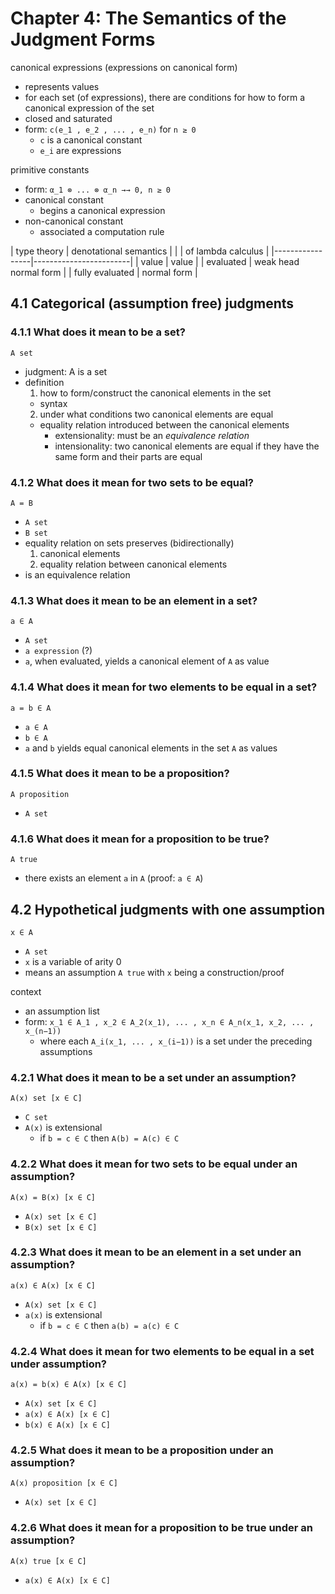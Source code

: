# Chapter 4: The Semantics of the Judgment Forms

canonical expressions (expressions on canonical form)
- represents values
- for each set (of expressions), there are conditions for how to form a canonical expression of the set
- closed and saturated
- form: `c(e_1 , e_2 , ... , e_n)` for `n ≥ 0`
  - `c` is a canonical constant
  - `e_i` are expressions

primitive constants
- form: `α_1 ⊗ ... ⊗ α_n →→ 0, n ≥ 0`
- canonical constant
  - begins a canonical expression
- non-canonical constant
  - associated a computation rule

| type theory     | denotational semantics |
|                 | of lambda calculus     |
|-----------------|------------------------|
| value           | value                  |
| evaluated       | weak head normal form  |
| fully evaluated | normal form            |

## 4.1 Categorical (assumption free) judgments

### 4.1.1 What does it mean to be a set?

`A set`
- judgment: A is a set
- definition
  1. how to form/construct the canonical elements in the set
    - syntax
  2. under what conditions two canonical elements are equal
    - equality relation introduced between the canonical elements 
      - extensionality: must be an *equivalence relation*
      - intensionality: two canonical elements are equal if they have the same form and their parts are equal

### 4.1.2 What does it mean for two sets to be equal?

`A = B`
- `A set`
- `B set`
- equality relation on sets preserves (bidirectionally)
  1. canonical elements
  2. equality relation between canonical elements
- is an equivalence relation

### 4.1.3 What does it mean to be an element in a set?

`a ∈ A`
- `A set`
- `a expression` (?)
- `a`, when evaluated, yields a canonical element of `A` as value

### 4.1.4 What does it mean for two elements to be equal in a set?

`a = b ∈ A`
- `a ∈ A`
- `b ∈ A`
- `a` and `b` yields equal canonical elements in the set `A` as values

### 4.1.5 What does it mean to be a proposition?

`A proposition`
- `A set`

### 4.1.6 What does it mean for a proposition to be true?

`A true`
- there exists an element `a` in `A` (proof: `a ∈ A`)

## 4.2 Hypothetical judgments with one assumption

`x ∈ A`
- `A set`
- `x` is a variable of arity 0
- means an assumption `A true` with `x` being a construction/proof

context
- an assumption list
- form: `x_1 ∈ A_1 , x_2 ∈ A_2(x_1), ... , x_n ∈ A_n(x_1, x_2, ... , x_(n−1))`
  - where each `A_i(x_1, ... , x_(i−1))` is a set under the preceding assumptions

### 4.2.1 What does it mean to be a set under an assumption?

`A(x) set [x ∈ C]`
- `C set`
- `A(x)` is extensional
  - if `b = c ∈ C` then `A(b) = A(c) ∈ C`

### 4.2.2 What does it mean for two sets to be equal under an assumption?

`A(x) = B(x) [x ∈ C]`
- `A(x) set [x ∈ C]`
- `B(x) set [x ∈ C]`

### 4.2.3 What does it mean to be an element in a set under an assumption?

`a(x) ∈ A(x) [x ∈ C]`
- `A(x) set [x ∈ C]`
- `a(x)` is extensional
  - if `b = c ∈ C` then `a(b) = a(c) ∈ C`

### 4.2.4 What does it mean for two elements to be equal in a set under assumption?

`a(x) = b(x) ∈ A(x) [x ∈ C]`
- `A(x) set [x ∈ C]`
- `a(x) ∈ A(x) [x ∈ C]`
- `b(x) ∈ A(x) [x ∈ C]`

### 4.2.5 What does it mean to be a proposition under an assumption?

`A(x) proposition [x ∈ C]`
- `A(x) set [x ∈ C]`

### 4.2.6 What does it mean for a proposition to be true under an assumption?

`A(x) true [x ∈ C]`
- `a(x) ∈ A(x) [x ∈ C]`
